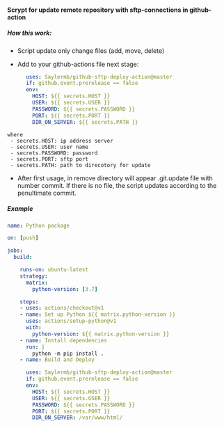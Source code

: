 #### Scrypt for update remote repository with sftp-connections in github-action


##### How this work:
- Script update only change files (add, move, delete)

- Add to your github-actions file next stage:
```yaml
      uses: Saylermb/github-sftp-deploy-action@master
      if: github.event.prerelease == false
      env:
        HOST: ${{ secrets.HOST }}
        USER: ${{ secrets.USER }}
        PASSWORD: ${{ secrets.PASSWORD }}
        PORT: ${{ secrets.PORT }}
        DIR_ON_SERVER: ${{ secrets.PATH }}
```
    where
     - secrets.HOST: ip address server
     - secrets.USER: user name
     - secrets.PASSWORD: password
     - secrets.PORT: sftp port
     - secrets.PATH: path to direcotory for update

- After first usage, in remove directory will appear .git.update file with number commit. 
If there is no file, the script updates according to the penultimate commit.


##### Example

```yaml
name: Python package

on: [push]

jobs:
  build:

    runs-on: ubuntu-latest
    strategy:
      matrix:
        python-version: [3.7]

    steps:
    - uses: actions/checkout@v1
    - name: Set up Python ${{ matrix.python-version }}
      uses: actions/setup-python@v1
      with:
        python-version: ${{ matrix.python-version }}
    - name: Install dependencies
      run: |
        python -m pip install .
    - name: Build and Deploy 

      uses: Saylermb/github-sftp-deploy-action@master
      if: github.event.prerelease == false
      env:
        HOST: ${{ secrets.HOST }}
        USER: ${{ secrets.USER }}
        PASSWORD: ${{ secrets.PASSWORD }}
        PORT: ${{ secrets.PORT }}
        DIR_ON_SERVER: /var/www/html/
```
